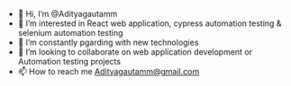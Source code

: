 - 👋 Hi, I’m @Adityagautamm
- 👀 I’m interested in React web application, cypress automation testing & selenium automation testing
- 🌱 I’m constantly pgarding with new technologies
- 💞️ I’m looking to collaborate on web application development or Automation testing projects
- 📫 How to reach me Adityagautamm@gmail.com

<!---
Adityagautamm/Adityagautamm is a ✨ special ✨ repository because its `README.md` (this file) appears on your GitHub profile.
You can click the Preview link to take a look at your changes.
--->
